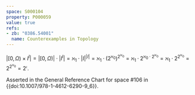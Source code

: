 ```yaml
---
space: S000104
property: P000059
value: true
refs:
- zb: "0386.54001"
  name: Counterexamples in Topology
---
```


$| [ 0, \Omega ) \times I^I | = | [0,\Omega ) | \cdot | I^I | = \aleph_1 \cdot |I|^{|I|} = \aleph_1 \cdot ( 2^{\aleph_0} )^{2^{\aleph_0}} = \aleph_1 \cdot 2^{\aleph_0 \cdot 2^{\aleph_0}} = \aleph_1 \cdot 2^{2^{\aleph_0}} = 2^{2^{\aleph_0}} = 2^\mathfrak{c}$.

Asserted in the General Reference Chart for space #106 in
{{doi:10.1007/978-1-4612-6290-9_6}}.
